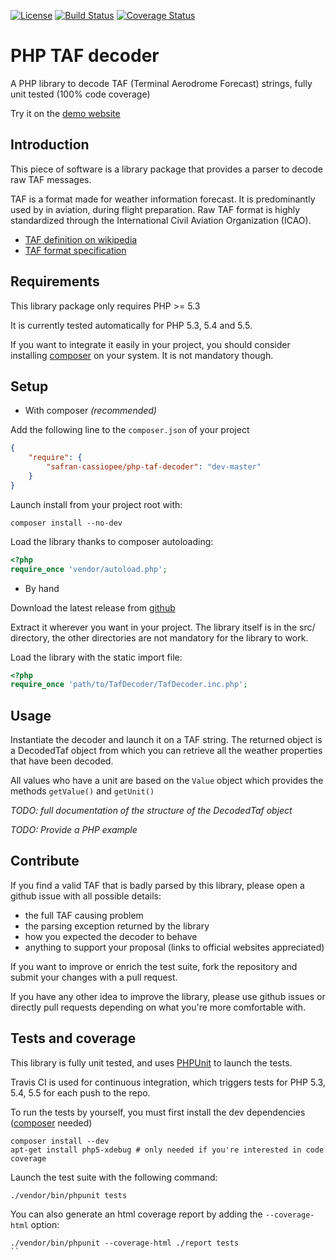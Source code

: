 [![License](https://poser.pugx.org/safran-cassiopee/php-taf-decoder/license.svg)](https://packagist.org/packages/safran-cassiopee/php-taf-decoder)
[![Build Status](https://travis-ci.org/SafranCassiopee/php-taf-decoder.svg?branch=master)](https://travis-ci.org/SafranCassiopee/php-taf-decoder)
[![Coverage Status](https://coveralls.io/repos/github/SafranCassiopee/php-taf-decoder/badge.svg?branch=master)](https://coveralls.io/github/SafranCassiopee/php-taf-decoder?branch=master)

PHP TAF decoder
=================

A PHP library to decode TAF (Terminal Aerodrome Forecast) strings, fully unit tested (100% code coverage) 

Try it on the [demo website](https://php-taf-decoder.cassiopee.aero)

Introduction
------------

This piece of software is a library package that provides a parser to decode raw TAF messages.

TAF is a format made for weather information forecast. It is predominantly used by in aviation, during flight preparation.
Raw TAF format is highly standardized through the International Civil Aviation Organization (ICAO).

*    [TAF definition on wikipedia](https://en.wikipedia.org/wiki/Terminal_aerodrome_forecast)
*    [TAF format specification](http://www.wmo.int/pages/prog/www/WMOCodes/WMO306_vI1/VolumeI.1.html)

Requirements
------------

This library package only requires PHP >= 5.3 

It is currently tested automatically for PHP 5.3, 5.4 and 5.5.

If you want to integrate it easily in your project, you should consider installing [composer](http://getcomposer.org) on your system.
It is not mandatory though.

Setup
-----

- With composer *(recommended)*

Add the following line to the `composer.json` of your project

```json
{
    "require": {
        "safran-cassiopee/php-taf-decoder": "dev-master"
    }
}
```

Launch install from your project root with:

```shell
composer install --no-dev
```

Load the library thanks to composer autoloading:

```php
<?php
require_once 'vendor/autoload.php';
```

- By hand

Download the latest release from [github](https://github.com/SafranCassiopee/php-taf-decoder/releases)

Extract it wherever you want in your project. The library itself is in the src/ directory, the other directories are not mandatory for the library to work.

Load the library with the static import file:

```php
<?php
require_once 'path/to/TafDecoder/TafDecoder.inc.php';
```

Usage
-----

Instantiate the decoder and launch it on a TAF string.
The returned object is a DecodedTaf object from which you can retrieve all the weather properties that have been decoded.

All values who have a unit are based on the `Value` object which provides the methods `getValue()` and `getUnit()`

*TODO: full documentation of the structure of the DecodedTaf object*

*TODO: Provide a PHP example*

Contribute
----------

If you find a valid TAF that is badly parsed by this library, please open a github issue with all possible details:

- the full TAF causing problem
- the parsing exception returned by the library
- how you expected the decoder to behave
- anything to support your proposal (links to official websites appreciated)

If you want to improve or enrich the test suite, fork the repository and submit your changes with a pull request.

If you have any other idea to improve the library, please use github issues or directly pull requests depending on what you're more comfortable with.

Tests and coverage
------------------

This library is fully unit tested, and uses [PHPUnit](https://phpunit.de/getting-started.html) to launch the tests.

Travis CI is used for continuous integration, which triggers tests for PHP 5.3, 5.4, 5.5 for each push to the repo.

To run the tests by yourself, you must first install the dev dependencies ([composer](http://getcomposer.org) needed)

```shell
composer install --dev
apt-get install php5-xdebug # only needed if you're interested in code coverage
```

Launch the test suite with the following command:
    
```shell
./vendor/bin/phpunit tests
```

You can also generate an html coverage report by adding the `--coverage-html` option:

```shell
./vendor/bin/phpunit --coverage-html ./report tests
``

